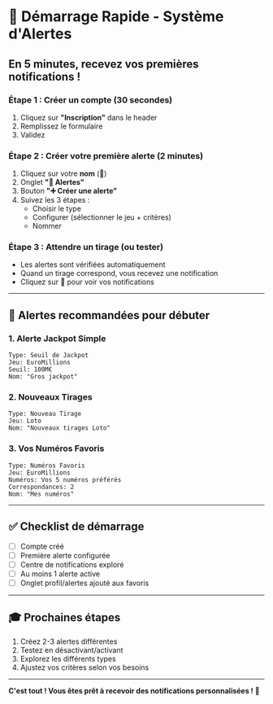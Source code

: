 # 🚀 Démarrage Rapide - Système d'Alertes

## En 5 minutes, recevez vos premières notifications !

### Étape 1 : Créer un compte (30 secondes)
1. Cliquez sur **"Inscription"** dans le header
2. Remplissez le formulaire
3. Validez

### Étape 2 : Créer votre première alerte (2 minutes)
1. Cliquez sur votre **nom** (👤)
2. Onglet **"🔔 Alertes"**
3. Bouton **"➕ Créer une alerte"**
4. Suivez les 3 étapes :
   - Choisir le type
   - Configurer (sélectionner le jeu + critères)
   - Nommer

### Étape 3 : Attendre un tirage (ou tester)
- Les alertes sont vérifiées automatiquement
- Quand un tirage correspond, vous recevez une notification
- Cliquez sur 🔔 pour voir vos notifications

---

## 🎯 Alertes recommandées pour débuter

### 1. Alerte Jackpot Simple
```
Type: Seuil de Jackpot
Jeu: EuroMillions
Seuil: 100M€
Nom: "Gros jackpot"
```

### 2. Nouveaux Tirages
```
Type: Nouveau Tirage
Jeu: Loto
Nom: "Nouveaux tirages Loto"
```

### 3. Vos Numéros Favoris
```
Type: Numéros Favoris
Jeu: EuroMillions
Numéros: Vos 5 numéros préférés
Correspondances: 2
Nom: "Mes numéros"
```

---

## ✅ Checklist de démarrage

- [ ] Compte créé
- [ ] Première alerte configurée
- [ ] Centre de notifications exploré
- [ ] Au moins 1 alerte active
- [ ] Onglet profil/alertes ajouté aux favoris

---

## 🎓 Prochaines étapes

1. Créez 2-3 alertes différentes
2. Testez en désactivant/activant
3. Explorez les différents types
4. Ajustez vos critères selon vos besoins

---

**C'est tout ! Vous êtes prêt à recevoir des notifications personnalisées ! 🎉**


